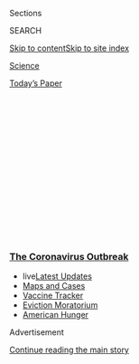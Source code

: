 <div id="app">

<div>

<div>

<div>

<div class="NYTAppHideMasthead css-1q2w90k e1suatyy0">

<div class="section css-ui9rw0 e1suatyy2">

<div class="css-eph4ug er09x8g0">

<div class="css-6n7j50">

</div>

<span class="css-1dv1kvn">Sections</span>

<div class="css-10488qs">

<span class="css-1dv1kvn">SEARCH</span>

</div>

[Skip to content](#site-content)[Skip to site
index](#site-index)

</div>

<div id="masthead-section-label" class="css-1wr3we4 eaxe0e00">

[Science](https://www.nytimes3xbfgragh.onion/section/science)

</div>

<div class="css-10698na e1huz5gh0">

</div>

</div>

<div id="masthead-bar-one" class="section hasLinks css-15hmgas e1csuq9d3">

<div class="css-uqyvli e1csuq9d0">

</div>

<div class="css-1uqjmks e1csuq9d1">

</div>

<div class="css-9e9ivx">

[](https://myaccount.nytimes3xbfgragh.onion/auth/login?response_type=cookie&client_id=vi)

</div>

<div class="css-1bvtpon e1csuq9d2">

[Today’s
Paper](https://www.nytimes3xbfgragh.onion/section/todayspaper)

</div>

</div>

</div>

</div>

<div data-aria-hidden="false">

<div id="site-content" data-role="main">

<div>

<div class="css-1aor85t" style="opacity:0.000000001;z-index:-1;visibility:hidden">

<div class="css-1hqnpie">

<div class="css-epjblv">

<span class="css-17xtcya">[Science](/section/science)</span><span class="css-x15j1o">|</span><span class="css-fwqvlz">These
Scientists Are Giving Themselves D.I.Y. Coronavirus
Vaccines</span>

</div>

<div class="css-k008qs">

<div class="css-1iwv8en">

<span class="css-18z7m18"></span>

<div>

</div>

</div>

<span class="css-1n6z4y">https://nyti.ms/3gMK0wT</span>

<div class="css-1705lsu">

<div class="css-4xjgmj">

<div class="css-4skfbu" data-role="toolbar" data-aria-label="Social Media Share buttons, Save button, and Comments Panel with current comment count" data-testid="share-tools">

  - 
  - 
  - 
  - 
    
    <div class="css-6n7j50">
    
    </div>

  - 
  - 

</div>

</div>

</div>

</div>

</div>

</div>

<div class="css-13pd83m">

<div class="css-l9svim">

### [<span class="css-pa1jbp"><span class="css-1rxm0ex">The Coronavirus</span><span class="css-1rxm0ex"> Outbreak</span></span>](https://www.nytimes3xbfgragh.onion/news-event/coronavirus?name=styln-coronavirus-national&region=TOP_BANNER&block=storyline_menu_recirc&action=click&pgtype=Article&impression_id=deaefbc0-f295-11ea-96c9-f92c07a4cad0&variant=undefined)

  - <span class="css-ousu42"><span class="css-12clwdu">live</span>[Latest
    Updates](https://www.nytimes3xbfgragh.onion/2020/09/09/world/covid-19-coronavirus.html?name=styln-coronavirus-national&region=TOP_BANNER&block=storyline_menu_recirc&action=click&pgtype=Article&impression_id=deaf22d0-f295-11ea-96c9-f92c07a4cad0&variant=undefined)</span>
  - <span class="css-ousu42">[Maps and
    Cases](https://www.nytimes3xbfgragh.onion/interactive/2020/us/coronavirus-us-cases.html?name=styln-coronavirus-national&region=TOP_BANNER&block=storyline_menu_recirc&action=click&pgtype=Article&impression_id=deaf22d1-f295-11ea-96c9-f92c07a4cad0&variant=undefined)</span>
  - <span class="css-ousu42">[Vaccine
    Tracker](https://www.nytimes3xbfgragh.onion/interactive/2020/science/coronavirus-vaccine-tracker.html?name=styln-coronavirus-national&region=TOP_BANNER&block=storyline_menu_recirc&action=click&pgtype=Article&impression_id=deaf22d2-f295-11ea-96c9-f92c07a4cad0&variant=undefined)</span>
  - <span class="css-ousu42">[Eviction
    Moratorium](https://www.nytimes3xbfgragh.onion/2020/09/02/your-money/eviction-moratorium-covid.html?name=styln-coronavirus-national&region=TOP_BANNER&block=storyline_menu_recirc&action=click&pgtype=Article&impression_id=deaf22d3-f295-11ea-96c9-f92c07a4cad0&variant=undefined)</span>
  - <span class="css-ousu42">[American
    Hunger](https://www.nytimes3xbfgragh.onion/interactive/2020/09/02/magazine/food-insecurity-hunger-us.html?name=styln-coronavirus-national&region=TOP_BANNER&block=storyline_menu_recirc&action=click&pgtype=Article&impression_id=deaf22d4-f295-11ea-96c9-f92c07a4cad0&variant=undefined)</span>

</div>

</div>

<div id="top-wrapper" class="css-1sy8kpn">

<div id="top-slug" class="css-l9onyx">

Advertisement

</div>

[Continue reading the main
story](#after-top)

<div class="ad top-wrapper" style="text-align:center;height:100%;display:block;min-height:250px">

<div id="top" class="place-ad" data-position="top" data-size-key="top">

</div>

</div>

<div id="after-top">

</div>

</div>

<div>

<div id="sponsor-wrapper" class="css-1hyfx7x">

<div id="sponsor-slug" class="css-19vbshk">

Supported by

</div>

[Continue reading the main
story](#after-sponsor)

<div id="sponsor" class="ad sponsor-wrapper" style="text-align:center;height:100%;display:block">

</div>

<div id="after-sponsor">

</div>

</div>

<div class="css-186x18t">

</div>

<div class="css-1vkm6nb ehdk2mb0">

# These Scientists Are Giving Themselves D.I.Y. Coronavirus Vaccines

</div>

Impatient for a coronavirus vaccine, dozens of scientists around the
world are giving themselves — and sometimes, friends and family — their
own unproven versions.

<div class="css-79elbk" data-testid="photoviewer-wrapper">

<div class="css-z3e15g" data-testid="photoviewer-wrapper-hidden">

</div>

<div class="css-1a48zt4 ehw59r15" data-testid="photoviewer-children">

![<span class="css-16f3y1r e13ogyst0" data-aria-hidden="true">Preston
Estep, chief scientist and co-founder of RaDVaC, administering an eighth
iteration of his vaccine on August
19.</span><span class="css-cnj6d5 e1z0qqy90" itemprop="copyrightHolder"><span class="css-1ly73wi e1tej78p0">Credit...</span><span><span>Kayana
Szymczak for The New York
Times</span></span></span>](https://static01.graylady3jvrrxbe.onion/images/2020/09/01/science/01SCI-DIYVACCINE2/merlin_175949853_c8cf1b9d-cdca-4bb5-a6a2-0e296fdbc525-articleLarge.jpg?quality=75&auto=webp&disable=upscale)

</div>

</div>

<div class="css-18e8msd">

<div class="css-vp77d3 epjyd6m0">

<div class="css-1baulvz">

By [<span class="css-1baulvz last-byline" itemprop="name">Heather
Murphy</span>](https://www.nytimes3xbfgragh.onion/by/heather-murphy)

</div>

</div>

  - 
    
    <div class="css-ld3wwf e16638kd2">
    
    Published Sept. 1, 2020Updated Sept. 8,
    2020
    
    </div>

  - 
    
    <div class="css-4xjgmj">
    
    <div class="css-pvvomx" data-role="toolbar" data-aria-label="Social Media Share buttons, Save button, and Comments Panel with current comment count" data-testid="share-tools">
    
      - 
      - 
      - 
      - 
        
        <div class="css-6n7j50">
        
        </div>
    
      - 
      - 
    
    </div>
    
    </div>

</div>

<div class="css-mdjrty">

[Leer en
español](https://www.nytimes3xbfgragh.onion/es/2020/09/02/espanol/ciencia-y-tecnologia/vacunas-experimentales-coronavirus.html "Read in Spanish")

</div>

</div>

<div class="section meteredContent css-1r7ky0e" name="articleBody" itemprop="articleBody">

<div class="css-1fanzo5 StoryBodyCompanionColumn">

<div class="css-53u6y8">

In April, more than three months before any [coronavirus
vaccine](https://www.nytimes3xbfgragh.onion/2020/09/08/health/9-drug-companies-pledge-coronavirus-vaccine.html)
would enter [large clinical
trials](https://www.nytimes3xbfgragh.onion/2020/07/27/health/moderna-vaccine-covid.html),
the mayor of a picturesque island town in the Pacific Northwest invited
a microbiologist friend to vaccinate him.

The exchange occurred on the mayor’s Facebook page, to the horror of
several Friday Harbor residents following it.

“Should I pop up and get your vaccine started?????,” wrote Johnny Stine,
who runs North Coast Biologics, a Seattle biotech company with a focus
on antibodies. “Don’t worry — I’m immune — I have boosted myself five
times with my vaccine.”

</div>

</div>

<div class="css-1fanzo5 StoryBodyCompanionColumn">

<div class="css-53u6y8">

“Sounds good,” Farhad Ghatan, the mayor, wrote after a few follow-up
questions.

Several residents interjected skepticism in the exchange. They were
swatted down by the mayor, who defended his friend of 25 years as a
“pharmaceutical scientist on the forefront.” When residents raised
additional concerns — about Mr. Stine’s credentials and the unfairness
of encouraging him to visit San Juan Island despite travel
[restrictions](https://mynorthwest.com/1815668/san-juan-county-council-bans-visitors/?)
— Mr. Stine lobbed back vulgar insults. (The geekiest and least R-rated:
“I hope your lung epithelial cells over express ACE2 so you die more
expeditiously from nCoV19.”)

</div>

</div>

<div class="css-79elbk" data-testid="photoviewer-wrapper">

<div class="css-z3e15g" data-testid="photoviewer-wrapper-hidden">

</div>

<div class="css-1a48zt4 ehw59r15" data-testid="photoviewer-children">

![<span class="css-16f3y1r e13ogyst0" data-aria-hidden="true">Mr. Stine
attacked Friday Harbor residents on several Facebook pages where they
had expressed skepticism that he could make their mayor immune to
Covid-19.</span>](https://static01.graylady3jvrrxbe.onion/images/2020/09/01/science/01SCI-DIYVACCINE6/01SCI-DIYVACCINE6-articleLarge.jpg?quality=75&auto=webp&disable=upscale)

</div>

</div>

<div class="css-1fanzo5 StoryBodyCompanionColumn">

<div class="css-53u6y8">

Several residents reported all of this to a variety of law enforcement
and regulatory agencies. In June, the Washington attorney general [filed
a
lawsuit](https://www.atg.wa.gov/news/news-releases/ag-ferguson-files-lawsuit-against-seattle-business-marketed-and-sold-covid-19)
against Mr. Stine not only for pitching the mayor with unsupported
claims, but also for administering his unproven vaccine to about 30
people, charging each $400. In May, the Food and Drug Administration
sent a
[letter](https://www.fda.gov/inspections-compliance-enforcement-and-criminal-investigations/warning-letters/north-coast-biologics-607532-05212020)
warning Mr. Stine to stop “misleadingly” representing his product.

Although his promotional tactics were unusual, Mr. Stine was far from
the only scientist creating experimental coronavirus vaccines for
themselves, family, friends and other interested parties. Dozens of
scientists around the world have done it, with wildly varying methods,
affiliations and claims.

The most impressively credentialed effort is the [Rapid Deployment
Vaccine Collaborative](https://radvac.org/vaccine/), or RaDVaC, which
boasts the famous Harvard geneticist George Church among its 23 [listed
collaborators](https://radvac.org/wp-content/uploads/2020/08/White-Paper-SARS-CoV-2-vaccine-ver-3-0-1.pdf).
(The research, however, is not happening on Harvard’s campus: “While
professor Church’s lab works on a number of Covid-19 research projects,
he has assured Harvard Medical School that work related to the RaDVaC
vaccine is not being done in his lab,” a spokeswoman for Harvard Medical
School
said.)

</div>

</div>

<div class="css-79elbk" data-testid="photoviewer-wrapper">

<div class="css-z3e15g" data-testid="photoviewer-wrapper-hidden">

</div>

<div class="css-1a48zt4 ehw59r15" data-testid="photoviewer-children">

<div class="css-1xdhyk6 erfvjey0">

<span class="css-1ly73wi e1tej78p0">Image</span>

<div class="css-zjzyr8">

<div data-testid="lazyimage-container" style="height:257.77777777777777px">

</div>

</div>

</div>

<span class="css-16f3y1r e13ogyst0" data-aria-hidden="true">“I’d rather
have the chance of having some protection than no protection at all,”
said Farhad Ghatan, the mayor of Friday Harbor, Wash, who invited his
friend Johnny Stine to vaccinate
him.</span><span class="css-cnj6d5 e1z0qqy90" itemprop="copyrightHolder"><span class="css-1ly73wi e1tej78p0">Credit...</span><span>Jovelle
Tamayo for The New York Times</span></span>

</div>

</div>

<div class="css-1fanzo5 StoryBodyCompanionColumn">

<div class="css-53u6y8">

Among the [most
tight-lipped](https://reason.com/video/biohackers-are-on-a-secret-hunt-for-the-coronavirus-vaccine/)
projects is
[CoroNope](https://siasky.net/bACLKGmcmX4NCp47WwOOJf0lU666VLeT5HRWpWVtqZPjEA),
which refuses to name anyone involved because, according to the person
responding to messages sent to the group’s anonymous email account, the
“less than half a dozen” biologists don’t want to risk getting in
trouble with the F.D.A. or with their
employers.

<div id="NYT_MAIN_CONTENT_1_REGION" class="css-9tf9ac">

<div>

<div id="styln-covid-updates-world" class="section interactive-content interactive-size-medium css-1ftcdic">

<div class="css-17ih8de interactive-body">

<div id="styln-briefing-block" data-asset-id="QXJ0aWNsZTpueXQ6Ly9hcnRpY2xlLzA0MTc1MmJmLWNmNmQtNTIyZC1iYWQ1LWQxYmNkZmQyMTZmMg==">

<div class="briefing-block-header-section">

# [Latest Updates: The Coronavirus Outbreak](https://www.nytimes3xbfgragh.onion/2020/09/09/world/covid-19-coronavirus.html?action=click&pgtype=Article&state=default&region=MAIN_CONTENT_1&context=storylines_live_updates)

<div class="briefing-block-ts">

Updated 2020-09-09T12:11:09.219Z

</div>

</div>

  - [As drugmakers pledge to thoroughly vet a vaccine, one company
    pauses its trials for a safety
    review.](https://www.nytimes3xbfgragh.onion/2020/09/09/world/covid-19-coronavirus.html?action=click&pgtype=Article&state=default&region=MAIN_CONTENT_1&context=storylines_live_updates#link-70cea8bb)
  - [Britain is expected to ban gatherings of more than six
    people.](https://www.nytimes3xbfgragh.onion/2020/09/09/world/covid-19-coronavirus.html?action=click&pgtype=Article&state=default&region=MAIN_CONTENT_1&context=storylines_live_updates#link-780eaa2f)
  - [Quarantine breakdowns at colleges in the U.S. are leaving some at
    risk.](https://www.nytimes3xbfgragh.onion/2020/09/09/world/covid-19-coronavirus.html?action=click&pgtype=Article&state=default&region=MAIN_CONTENT_1&context=storylines_live_updates#link-11cec4c0)

<div class="briefing-block-footer">

<div class="briefing-block-footer-meta">

[See more
updates](https://www.nytimes3xbfgragh.onion/2020/09/09/world/covid-19-coronavirus.html?action=click&pgtype=Article&state=default&region=MAIN_CONTENT_1&context=storylines_live_updates)

</div>

<div class="briefing-block-briefinglinks">

<span>More live coverage:</span>
[Markets](https://www.nytimes3xbfgragh.onion/live/2020/09/09/business/stock-market-today-coronavirus?action=click&pgtype=Article&state=default&region=MAIN_CONTENT_1&context=storylines_live_updates)

</div>

</div>

</div>

</div>

</div>

</div>

</div>

Each D.I.Y. effort is motivated, at least in part, by the same idea:
Exceptional times demand exceptional actions. If scientists have the
skills and gumption to assemble a vaccine on their own, the logic goes,
they should do it. Defenders say that as long as they are measured about
their claims and transparent about their process, we could all benefit
from what they learn.

But critics say that no matter how well-intentioned, these scientists
aren’t likely to learn anything useful because their vaccines are not
being put to the true test of randomized and placebo-controlled studies.
What’s more, taking these vaccines could cause harm — whether from
serious immune reactions and other side effects, or offering a false
sense of protection.

“Take it yourself and there is not much anyone can or should do,” said
Jeffrey Kahn, the director of the Johns Hopkins Berman Institute of
Bioethics. But once a person starts encouraging other people to try an
unproven vaccine, “you’re headed right back to the days of [patent
medicine](https://www.hagley.org/research/digital-exhibits/history-patent-medicine)
and quackery,” he said, referring to a time when remedies were widely
sold with colorful but misleading
promises.

## ‘We are the animals’

</div>

</div>

<div class="css-79elbk" data-testid="photoviewer-wrapper">

<div class="css-z3e15g" data-testid="photoviewer-wrapper-hidden">

</div>

<div class="css-1a48zt4 ehw59r15" data-testid="photoviewer-children">

<div class="css-1xdhyk6 erfvjey0">

<span class="css-1ly73wi e1tej78p0">Image</span>

<div class="css-zjzyr8">

<div data-testid="lazyimage-container" style="height:257.77777777777777px">

</div>

</div>

</div>

<span class="css-16f3y1r e13ogyst0" data-aria-hidden="true">Don Wang, an
immunologist and RaDVaC co-founder, takes blood so he can examine his
antibody response to the vaccine during a gathering of four
collaborators at a secret location in
August.</span><span class="css-cnj6d5 e1z0qqy90" itemprop="copyrightHolder"><span class="css-1ly73wi e1tej78p0">Credit...</span><span>Kayana
Szymczak for The New York Times</span></span>

</div>

</div>

<div class="css-1fanzo5 StoryBodyCompanionColumn">

<div class="css-53u6y8">

The RaDVac vaccine effort, first reported on by [MIT Technology
Review](https://www.technologyreview.com/2020/07/29/1005720/george-church-diy-coronavirus-vaccine/),
is different from Mr. Stine’s project in two important ways. No one
involved plans to charge for the vaccine. And unlike Mr. Stine’s
expletive-laden Facebook rants, RaDVaC has a [59-page scientific
document](https://radvac.org/wp-content/uploads/2020/08/White-Paper-SARS-CoV-2-vaccine-ver-3-0-1.pdf)
to explain how it works and to guide others who might want to mix up the
vaccine formulation on their own.

“The white paper is quite impressive,” said Avery August, an
immunologist at Cornell University in Ithaca, N.Y., who is not involved
with RaDVaC.

</div>

</div>

<div class="css-1fanzo5 StoryBodyCompanionColumn">

<div class="css-53u6y8">

But the impetus of both projects is similar. In March, as Preston **
Estep, a genome scientist who lives in the Boston area, was reading
about people dying amid the pandemic, he vowed not to sit complacently
on the sidelines. He emailed some chemists, biologists, professors and
doctors he knew to see whether any were interested in creating their own
vaccine. Soon they had devised a formula for a [peptide
vaccine](https://www.nytimes3xbfgragh.onion/interactive/2020/05/20/science/coronavirus-vaccine-development.html)
that could be administered through a spritz in the nose.

“It’s very simple,” Dr. Estep said. “It consists of five ingredients you
could mix together in a physician’s office.”

<div id="NYT_MAIN_CONTENT_2_REGION" class="css-9tf9ac">

<div>

</div>

</div>

The key ingredient: tiny bits of viral proteins, or peptides, which the
scientists ordered online. If all went well, the peptides would train
the immune system to defend against the coronavirus, even with no actual
virus present.

In late April, Dr. Estep joined several collaborators in a lab as they
stirred the concoction and sprayed it in their nostrils. Dr. Church, a
longtime mentor to Dr. Estep, said he took it alone in his bathroom to
maintain social-distancing precautions.

Dr. Estep soon gave the vaccine to his 23-year-old son, and other
collaborators also shared it with their family members. So far, no one
has reported anything worse than a stuffy nose and a mild headache, Dr.
Estep said. He has also refined the recipe, removing and adding peptides
as new coronavirus research has emerged. So far, he has sprayed eight
versions into his nose.

A traditional drug development workflow begins with mouse or other
animal studies. For RaDVaC, Dr. Estep said, “we are the animals.”

But without rigorous clinical trials, Dr. August said, there’s no
reliable way to know if it is safe or effective. He said he feared that
the scientists’ prestigious credentials might imply otherwise.

</div>

</div>

<div class="css-1fanzo5 StoryBodyCompanionColumn">

<div class="css-53u6y8">

Dr. Church said that he respected the traditional evaluation process but
that there should also be room for “pre-research,” and that most of what
[he had been involved
with](https://wyss.harvard.edu/team/core-faculty/george-church/)
throughout his career — including editing [genes in human
cells](http://www.weizmann.ac.il/WeizmannCompass/sections/qa/prof-george-church)
— was considered “fringe” at first.

As of last week, Dr. Estep said, about 30 people in the United States,
Sweden, Germany, China and Britain had taken the vaccine. He said a
university professor in Brazil had told him he was considering making it
in his lab and distributing it for
free.

## Vaccine via Facebook

</div>

</div>

<div class="css-79elbk" data-testid="photoviewer-wrapper">

<div class="css-z3e15g" data-testid="photoviewer-wrapper-hidden">

</div>

<div class="css-1a48zt4 ehw59r15" data-testid="photoviewer-children">

<div class="css-1xdhyk6 erfvjey0">

<span class="css-1ly73wi e1tej78p0">Image</span>

<div class="css-zjzyr8">

<div data-testid="lazyimage-container" style="height:257.77777777777777px">

</div>

</div>

</div>

<span class="css-16f3y1r e13ogyst0" data-aria-hidden="true">“Mr. Stine
sold this so-called ‘vaccine’ to people in Washington who are frightened
and more apt to look for a miracle cure in the midst of a worldwide
pandemic,” Washington Attorney General Bob Ferguson
said.</span><span class="css-cnj6d5 e1z0qqy90" itemprop="copyrightHolder"><span class="css-1ly73wi e1tej78p0">Credit...</span><span>Ted
S. Warren/Associated Press</span></span>

</div>

</div>

<div class="css-1fanzo5 StoryBodyCompanionColumn">

<div class="css-53u6y8">

There is a long history of scientists openly testing vaccines on
themselves and their children, but in recent decades it has become less
common, according to Susan E. Lederer, a medical historian at the
University of Wisconsin-Madison. What’s ethically and legally acceptable
for testing and distributing your own medical product varies by
institution and by
country.

<div id="NYT_MAIN_CONTENT_3_REGION" class="css-9tf9ac">

<div>

<div id="styln-prism-freeform-1594220623585" class="section interactive-content interactive-size-medium css-1ftcdic">

<div class="css-17ih8de interactive-body">

<div id="prism-freeform-block-62914" class="css-19mumt8" data-role="complementary" data-storyline="The Coronavirus Outbreak" data-truncated="true" tabindex="0">

<div class="css-a8d9oz">

<div class="css-eb027h">

[](https://www.nytimes3xbfgragh.onion/news-event/coronavirus?action=click&pgtype=Article&state=default&region=MAIN_CONTENT_3&context=storylines_faq)

### The Coronavirus Outbreak ›

#### Frequently Asked Questions

Updated September 4, 2020

  - #### What are the symptoms of coronavirus?
    
      - In the beginning, the coronavirus [seemed like it was primarily
        a respiratory
        illness](https://www.nytimes3xbfgragh.onion/article/coronavirus-facts-history.html?action=click&pgtype=Article&state=default&region=MAIN_CONTENT_3&context=storylines_faq#link-6817bab5) —
        many patients had fever and chills, were weak and tired, and
        coughed a lot, though some people don’t show many symptoms at
        all. Those who seemed sickest had pneumonia or acute respiratory
        distress syndrome and received supplemental oxygen. By now,
        doctors have identified many more symptoms and syndromes. In
        April, [the C.D.C. added to the list of early
        signs](https://www.nytimes3xbfgragh.onion/2020/04/27/health/coronavirus-symptoms-cdc.html?action=click&pgtype=Article&state=default&region=MAIN_CONTENT_3&context=storylines_faq) sore
        throat, fever, chills and muscle aches. Gastrointestinal upset,
        such as diarrhea and nausea, has also been observed. Another
        telltale sign of infection may be a sudden, profound diminution
        of one’s [sense of smell and
        taste.](https://www.nytimes3xbfgragh.onion/2020/03/22/health/coronavirus-symptoms-smell-taste.html?action=click&pgtype=Article&state=default&region=MAIN_CONTENT_3&context=storylines_faq) Teenagers
        and young adults in some cases have developed painful red and
        purple lesions on their fingers and toes — nicknamed “Covid toe”
        — but few other serious symptoms.

  - #### Why is it safer to spend time together outside?
    
      - [Outdoor
        gatherings](https://www.nytimes3xbfgragh.onion/2020/05/15/us/coronavirus-what-to-do-outside.html?action=click&pgtype=Article&state=default&region=MAIN_CONTENT_3&context=storylines_faq) lower
        risk because wind disperses viral droplets, and sunlight can
        kill some of the virus. Open spaces prevent the virus from
        building up in concentrated amounts and being inhaled, which can
        happen when infected people exhale in a confined space for long
        stretches of time, said Dr. Julian W. Tang, a virologist at the
        University of Leicester.

  - #### Why does standing six feet away from others help?
    
      - The coronavirus spreads primarily through droplets from your
        mouth and nose, especially when you cough or sneeze. The C.D.C.,
        one of the organizations using that measure, [bases its
        recommendation of six
        feet](https://www.nytimes3xbfgragh.onion/2020/04/14/health/coronavirus-six-feet.html?action=click&pgtype=Article&state=default&region=MAIN_CONTENT_3&context=storylines_faq) on
        the idea that most large droplets that people expel when they
        cough or sneeze will fall to the ground within six feet. But six
        feet has never been a magic number that guarantees complete
        protection. Sneezes, for instance, can launch droplets a lot
        farther than six feet, [according to a recent
        study](https://jamanetwork.com/journals/jama/fullarticle/2763852).
        It's a rule of thumb: You should be safest standing six feet
        apart outside, especially when it's windy. But keep a mask on at
        all times, even when you think you’re far enough apart.

  - #### I have antibodies. Am I now immune?
    
      - As of right now,[ that seems likely, for at least several
        months.](https://www.nytimes3xbfgragh.onion/2020/07/22/health/covid-antibodies-herd-immunity.html?action=click&pgtype=Article&state=default&region=MAIN_CONTENT_3&context=storylines_faq) There
        have been frightening accounts of people suffering what seems to
        be a second bout of Covid-19. But experts say these patients may
        have a drawn-out course of infection, with the virus taking a
        slow toll weeks to months after initial exposure. People
        infected with the coronavirus typically
        [produce](https://www.nature.com/articles/s41586-020-2456-9) immune
        molecules called antibodies, which are [protective proteins made
        in response to an
        infection](https://www.nytimes3xbfgragh.onion/2020/05/07/health/coronavirus-antibody-prevalence.html?action=click&pgtype=Article&state=default&region=MAIN_CONTENT_3&context=storylines_faq)[.
        These antibodies
        may](https://www.nytimes3xbfgragh.onion/2020/05/07/health/coronavirus-antibody-prevalence.html?action=click&pgtype=Article&state=default&region=MAIN_CONTENT_3&context=storylines_faq) last
        in the body [only two to three
        months](https://www.nature.com/articles/s41591-020-0965-6),
        which may seem worrisome, but that’s perfectly normal after an
        acute infection subsides, said Dr. Michael Mina, an immunologist
        at Harvard University. It may be possible to get the coronavirus
        again, but it’s highly unlikely that it would be possible in a
        short window of time from initial infection or make people
        sicker the second time.

  - #### What are my rights if I am worried about going back to work?
    
      - Employers have to provide [a safe
        workplace](https://www.osha.gov/SLTC/covid-19/standards.html) with
        policies that protect everyone equally. [And if one of your
        co-workers tests positive for the coronavirus, the
        C.D.C.](https://www.nytimes3xbfgragh.onion/article/coronavirus-money-unemployment.html?action=click&pgtype=Article&state=default&region=MAIN_CONTENT_3&context=storylines_faq) has
        said that [employers should tell their
        employees](https://www.cdc.gov/coronavirus/2019-ncov/community/guidance-business-response.html) --
        without giving you the sick employee’s name -- that they may
        have been exposed to the
virus.

<div id="styln-survey-component-62914" class="styln-survey-component" data-surveyname="faq" data-surveystoryline="coronavirus">

</div>

</div>

<div class="css-6mllg9">

</div>

<div class="css-pmm6ed">

<span class="css-5gimkt"></span>

</div>

</div>

</div>

</div>

</div>

</div>

</div>

In August, the Scientific Research Institute for Biological Safety
Problems, a government institution in Kazakhstan,
[announced](https://www.biosafety.kz/en/uncategorized/%D1%83%D1%87%D0%B5%D0%BD%D1%8B%D0%B5-%D0%BD%D0%B8%D0%B8-%D0%BF%D1%80%D0%BE%D0%B1%D0%BB%D0%B5%D0%BC-%D0%B1%D0%B8%D0%BE%D0%BB%D0%BE%D0%B3%D0%B8%D1%87%D0%B5%D1%81%D0%BA%D0%BE%D0%B9-%D0%B1%D0%B5%D0%B7/)
that seven employees had become the first people to try the Covid-19
vaccine they were developing.
[Russian](https://www.washingtonpost.com/world/europe/russia-coronavirus-vaccine-race-ethics/2020/06/04/ce8b9464-a598-11ea-b619-3f9133bbb482_story.html)
and [Chinese
scientists](https://www.the-scientist.com/news-opinion/self-experimentation-in-the-time-of-covid-19-67805)
affiliated with government and academic institutions have made similar
pronouncements amid the pandemic.

The problem with Mr. Stine’s product, according to Attorney General Bob
Ferguson of Washington, is not that he took it. It’s that he “sold this
so-called vaccine to people in Washington who are frightened and more
apt to look for a miracle cure in the midst of a worldwide pandemic,”
Mr. Ferguson said in [a
statement](https://www.atg.wa.gov/news/news-releases/ag-ferguson-files-lawsuit-against-seattle-business-marketed-and-sold-covid-19).
The
[lawsui](https://agportal-s3bucket.s3.amazonaws.com/2020_06_12Complaint.pdf)t
also cites Mr. Stine’s unsupported safety and effectiveness claims.

In March, a few months after he said he vaccinated himself and his two
teenage sons, he posted [an ad on the Facebook page for North Coast
Biologics](https://agportal-s3bucket.s3.amazonaws.com/uploadedfiles/Another/News/Press_Releases/StineSMPosts.pdf).
After
[decades](https://www.businesswire.com/news/home/20050124005220/en/Spaltudaq-Corporation-Biotech-Company-Started-Accelerator-Newest)
of working with antibodies, Mr. Stine said in an interview, he knew that
making a vaccine should be “pretty goddamn easy.”

</div>

</div>

<div class="css-1fanzo5 StoryBodyCompanionColumn">

<div class="css-53u6y8">

He described a job that sounded a bit like writing Hollywood screenplays
that never become movies. He makes antibodies that could be used against
various pathogens and sells them to companies that could use them to
develop drugs, but they probably won’t. According to the Washington
attorney general’s suit, Mr. Stine’s company was administratively
dissolved in 2012.

To make his vaccine, he used a genetic sequence for the spike protein on
the outside of the coronavirus to make a synthetic version. He put it in
a saline solution, injected himself just under the surface of the skin
of his upper arm and then took a so-called titer test to look for
antibodies in his bloodstream. “It took me 12 days from downloading the
sequence to being titer positive,” he said.

In his Facebook ad, he claimed that this left him immune to the virus
and offered “interested parties” the opportunity to “pay $400/person.”

As part of [an
agreement](https://agportal-s3bucket.s3.amazonaws.com/2020_06_22ConsentDecree.pdf)
that Mr. Stine [eventually
struck](https://www.atg.wa.gov/news/news-releases/ag-ferguson-wins-refunds-victims-covid-19-vaccine-scam)
with prosecutors, he must refund all 30 people who had taken his
vaccine.

Mr. Stine seemed amused by this, insisting that few people are likely to
apply for a refund. His fee, he said, barely covered travel costs, and
often he didn’t charge.

A man in his 60s in Montana, who asked to remain anonymous for privacy
concerns, said he flew Mr. Stine out to inoculate him and his family.
Now, he said, they have been able to return to “normal behavior,” such
as having lunch with friends whose jobs put them at high risk for
exposure. The man even joined Mr. Stine to visit a police officer friend
in Washington State who had been diagnosed with Covid-19 and was “on
death’s door.” According to all three who were present, no one wore a
mask. And Mr. Stine sat close to the sick officer in an enclosed space
as he gave him a treatment.

Mr. Stine says his vaccine is similar to a recombinant vaccine [being
developed by the University of
Pittsburgh](https://www.sciencedaily.com/releases/2020/04/200402144508.htm)
in Pennsylvania. He also claims that a shot will not only protect people
against the virus, but also treat those who have it. Dr. Louis Falo, a
lead researcher on University of Pittsburgh’s effort, said he was
skeptical that Mr. Stine’s vaccine could be safe or effective based on
how it was assembled. Even if it was, he said, it’s unlikely it would
help sick people.

</div>

</div>

<div class="css-1fanzo5 StoryBodyCompanionColumn">

<div class="css-53u6y8">

In the 1990s, Mr. Stine worked for [Patrick
Gray](https://www.pascalbiosciences.com/company/), a molecular biologist
who contributed to the discovery of a hepatitis B vaccine and is now the
[chief executive of a biotech
company](https://www.pascalbiosciences.com/company/).

Dr. Gray said in an interview that the science Mr. Stine published at
[Icos](https://xconomy.com/seattle/2009/11/18/the-icos-alumni-where-are-they-now/),
the biotech company where they worked together, was “sound” but that the
young scientist had a penchant for making too much of too little.
“Johnny was in a hurry to publish his work and advance his career,” he
said. “We often insisted on more confirmation and more controls.”

“Regarding his current scientific efforts, I don’t believe Johnny is a
‘scam artist,’ but he has ignored F.D.A. regulations necessary for
drug development,” he wrote in an email. “It’s just not possible for an
individual like Johnny to create a viable vaccine.”

The mayor of Friday Harbor said he regretted responding to Mr. Stine’s
message on his Facebook wall, instead of privately. But he does not see
why he should apologize for accepting his friend’s formulation for free.
“I’d rather have the chance of having some protection than no protection
at all and waiting and waiting,” Mr. Ghatan said.

The controversy, however, has derailed their plans to meet, he said. But
if another opportunity arises to get the jab, he said, “I would.”

</div>

</div>

<div>

</div>

</div>

<div>

</div>

<div>

</div>

<div>

</div>

<div>

<div id="bottom-wrapper" class="css-1ede5it">

<div id="bottom-slug" class="css-l9onyx">

Advertisement

</div>

[Continue reading the main
story](#after-bottom)

<div id="bottom" class="ad bottom-wrapper" style="text-align:center;height:100%;display:block;min-height:90px">

</div>

<div id="after-bottom">

</div>

</div>

</div>

</div>

</div>

## Site Index

<div>

</div>

## Site Information Navigation

  - [© <span>2020</span> <span>The New York Times
    Company</span>](https://help.nytimes3xbfgragh.onion/hc/en-us/articles/115014792127-Copyright-notice)

<!-- end list -->

  - [NYTCo](https://www.nytco.com/)
  - [Contact
    Us](https://help.nytimes3xbfgragh.onion/hc/en-us/articles/115015385887-Contact-Us)
  - [Work with us](https://www.nytco.com/careers/)
  - [Advertise](https://nytmediakit.com/)
  - [T Brand Studio](http://www.tbrandstudio.com/)
  - [Your Ad
    Choices](https://www.nytimes3xbfgragh.onion/privacy/cookie-policy#how-do-i-manage-trackers)
  - [Privacy](https://www.nytimes3xbfgragh.onion/privacy)
  - [Terms of
    Service](https://help.nytimes3xbfgragh.onion/hc/en-us/articles/115014893428-Terms-of-service)
  - [Terms of
    Sale](https://help.nytimes3xbfgragh.onion/hc/en-us/articles/115014893968-Terms-of-sale)
  - [Site
    Map](https://spiderbites.nytimes3xbfgragh.onion)
  - [Help](https://help.nytimes3xbfgragh.onion/hc/en-us)
  - [Subscriptions](https://www.nytimes3xbfgragh.onion/subscription?campaignId=37WXW)

</div>

</div>

</div>

</div>
